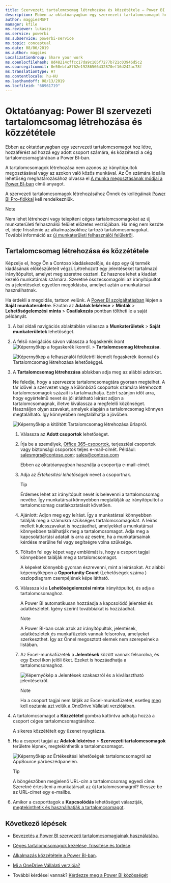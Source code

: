 ```yaml
---
title: Szervezeti tartalomcsomag létrehozása és közzététele – Power BI
description: Ebben az oktatóanyagban egy szervezeti tartalomcsomagot hoz létre, korlátozza az elérését egy adott csoportra, és közzéteszi a cég tartalomcsomagtárában a Power BI-ban.
author: maggiesMSFT
manager: kfile
ms.reviewer: lukaszp
ms.service: powerbi
ms.subservice: powerbi-service
ms.topic: conceptual
ms.date: 08/06/2019
ms.author: maggies
LocalizationGroup: Share your work
ms.openlocfilehash: 8d48214cffcc17da9c105f7277b721c03946d5c2
ms.sourcegitcommit: 0e50ebfa8762e19286566432870ef16d242ac78f
ms.translationtype: HT
ms.contentlocale: hu-HU
ms.lasthandoff: 08/13/2019
ms.locfileid: "68961719"
---
```

# <a name="tutorial-create-and-publish-a-power-bi-organizational-content-pack"></a>Oktatóanyag: Power BI szervezeti tartalomcsomag létrehozása és közzététele

Ebben az oktatóanyagban egy szervezeti tartalomcsomagot hoz létre, hozzáférést ad hozzá egy adott csoport számára, és közzéteszi a cég tartalomcsomagtárában a Power BI-ban.

A tartalomcsomagok létrehozása nem azonos az irányítópultok megosztásával vagy az azokon való közös munkával. Az Ön számára ideális lehetőség meghatározásához olvassa el [A munka megosztásának módjai a Power BI-ban](service-how-to-collaborate-distribute-dashboards-reports.md) című anyagot.

A szervezeti tartalomcsomagok létrehozásához Önnek és kollégáinak [Power BI Pro-fiókkal](https://powerbi.microsoft.com/pricing) kell rendelkezniük.

> [!NOTE]
> Nem lehet létrehozni vagy telepíteni céges tartalomcsomagokat az új munkaterületi felhasználói felület előzetes verziójában. Ha még nem kezdte el, ideje frissítenie az alkalmazásokhoz tartozó tartalomcsomagokat. További információ az [új munkaterületi felhasználói felületről](service-create-the-new-workspaces.md).

## <a name="create-and-publish-a-content-pack"></a>Tartalomcsomag létrehozása és közzététele

Képzelje el, hogy Ön a Contoso kiadáskezelője, és épp egy új termék kiadásának előkészületeit végzi.  Létrehozott egy jelentéseket tartalmazó irányítópultot, amelyet meg szeretne osztani. Ez hasznos lehet a kiadást kezelő munkatársak számára. Szeretné összecsomagolni az irányítópultot és a jelentéseket egyetlen megoldásba, amelyet aztán a munkatársai használhatnak.

Ha érdekli a megoldás, tartson velünk. A [Power BI szolgáltatásban](https://powerbi.com) lépjen a **Saját munkaterületre**. Ezután az **Adatok lekérése** > **Minták** > **Lehetőségelemzési minta** > **Csatlakozás** pontban töltheti le a saját példányát.

1. A bal oldali navigációs ablaktáblán válassza a **Munkaterületek** > **Saját munkaterületek** lehetőséget.

1. A felső navigációs sávon válassza a fogaskerék ikont ![ Képernyőkép a fogaskerék ikonról.](media/service-organizational-content-pack-create-and-publish/cog.png) > **Tartalomcsomag létrehozása**.

   ![Képernyőkép a felhasználói felületről kiemelt fogaskerék ikonnal és Tartalomcsomag létrehozása lehetőséggel.](media/service-organizational-content-pack-create-and-publish/pbi_create_contpk.png)

1. A **Tartalomcsomag létrehozása** ablakban adja meg az alábbi adatokat.  

   Ne feledje, hogy a szervezete tartalomcsomagtára gyorsan megtelhet. A tár idővel a szervezet vagy a különböző csoportok számára létrehozott tartalomcsomagok százait is tartalmazhatja. Ezért szánjon időt arra, hogy egyértelmű nevet és jól átlátható leírást adjon a tartalomcsomagnak, illetve kiválassza a megfelelő közönséget.  Használjon olyan szavakat, amelyek alapján a tartalomcsomag könnyen megtalálható. Így könnyebben megtalálhatja a jövőben.

      ![Képernyőkép a kitöltött Tartalomcsomag létrehozása űrlapról.](media/service-organizational-content-pack-create-and-publish/cpwindow.png)

    1. Válassza az **Adott csoportok** lehetőséget.

    1. Írja be a személyek, [ Office 365-csoportok](https://support.office.com/article/Create-a-group-in-Office-365-7124dc4c-1de9-40d4-b096-e8add19209e9), terjesztési csoportok vagy biztonsági csoportok teljes e-mail-címét. Például: salesmgrs@contoso.com; sales@contoso.com

        Ebben az oktatóanyagban használja a csoportja e-mail-címét.

    1. Adja az *Értékesítési lehetőségek* nevet a csoportnak.

        > [!TIP]
        > Érdemes lehet az irányítópult nevét is belevenni a tartalomcsomag nevébe. Így munkatársai könnyebben megtalálják az irányítópultot a tartalomcsomag csatlakoztatását követően.

    1. Ajánlott: Adjon meg egy leírást. Így a munkatársai könnyebben találják meg a számukra szükséges tartalomcsomagokat. A leírás mellett kulcsszavakat is hozzáadhat, amelyekkel a munkatársai könnyebben találhatják meg a tartalomcsomagot. Adja meg a kapcsolattartási adatait is arra az esetre, ha a munkatársainak kérdése merülne fel vagy segítségre volna szüksége.

    1. Töltsön fel egy képet vagy emblémát is, hogy a csoport tagjai könnyebben találják meg a tartalomcsomagot.

        A képeket könnyebb gyorsan észrevenni, mint a leírásokat. Az alábbi képernyőképen a **Opportunity Count** (Lehetőségek száma ) oszlopdiagram csempéjének képe látható.

    1. Válassza ki a **Lehetőségelemzési minta** irányítópultot, és adja a tartalomcsomaghoz.

        A Power BI automatikusan hozzáadja a kapcsolódó jelentést és adatkészletet. Igény szerint továbbiakat is hozzáadhat.

       > [!NOTE]
       > A Power BI-ban csak azok az irányítópultok, jelentések, adatkészletek és munkafüzetek vannak felsorolva, amelyeket szerkeszthet. Így az Önnel megosztott elemek nem szerepelnek a listában.

   1. Az Excel-munkafüzetek a **Jelentések** között vannak felsorolva, és egy Excel ikon jelöli őket. Ezeket is hozzáadhatja a tartalomcsomaghoz.

      ![Képernyőkép a Jelentések szakaszról és a kiválasztható jelentésekről.](media/service-organizational-content-pack-create-and-publish/pbi_orgcontpkexcel.png)

      > [!NOTE]
      > Ha a csoport tagjai nem látják az Excel-munkafüzetet, esetleg [meg kell osztania azt velük a OneDrive Vállalati verziójában](https://support.office.com/article/Share-documents-or-folders-in-Office-365-1fe37332-0f9a-4719-970e-d2578da4941c).

1. A tartalomcsomagot a **Közzététel** gombra kattintva adhatja hozzá a csoport céges tartalomcsomagtárához.  

   A sikeres közzétételt egy üzenet nyugtázza.

1. Ha a csoport tagjai az **Adatok lekérése** > **Szervezeti tartalomcsomagok** területre lépnek, megtekinthetik a tartalomcsomagot.

   ![Képernyőkép az Értékesítési lehetőségek tartalomcsomagról az AppSource párbeszédpanelén.](media/service-organizational-content-pack-create-and-publish/powerbi-find-content-pack-organization.png)

   > [!TIP]
   > A böngészőben megjelenő URL-cím a tartalomcsomag egyedi címe.  Szeretné értesíteni a munkatársait az új tartalomcsomagról?  Illessze be az URL-címet egy e-mailbe.

1. Amikor a csoporttagok a **Kapcsolódás** lehetőséget választják, [megtekinthetik és használhatják a tartalomcsomagot](service-organizational-content-pack-copy-refresh-access.md).

## <a name="next-steps"></a>Következő lépések

* [Bevezetés a Power BI szervezeti tartalomcsomagjainak használatába](service-organizational-content-pack-introduction.md).

* [Céges tartalomcsomagok kezelése, frissítése és törlése](service-organizational-content-pack-manage-update-delete.md).

* [Alkalmazás közzététele a Power BI-ban](service-create-distribute-apps.md).

* [Mi a OneDrive Vállalati verziója?](https://support.office.com/article/What-is-OneDrive-for-Business-187f90af-056f-47c0-9656-cc0ddca7fdc2)

* További kérdései vannak? [Kérdezze meg a Power BI közösségét](http://community.powerbi.com/)
